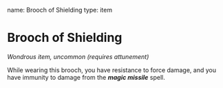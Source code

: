 name: Brooch of Shielding type: item

# Brooch of Shielding
_Wondrous item, uncommon (requires attunement)_

While wearing this brooch, you have resistance to force damage, and you have immunity to damage from the **_magic missile_** spell. 